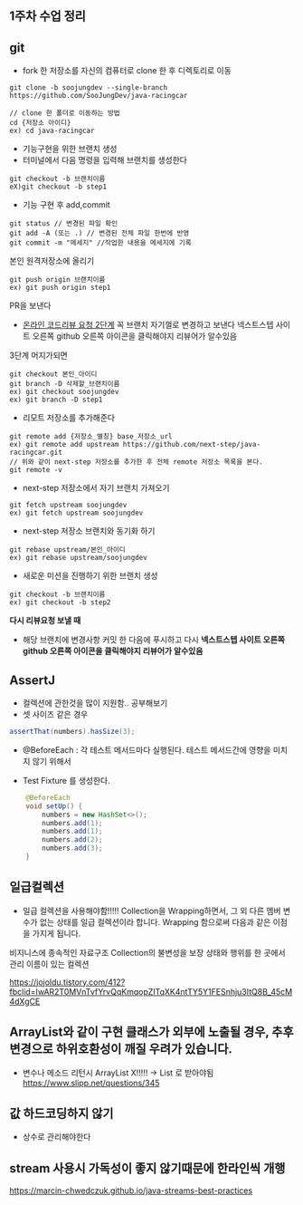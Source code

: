 ## 1주차 수업 정리

## git
- fork 한 저장소를 자신의 컴퓨터로 clone 한 후 디렉토리로 이동
~~~
git clone -b soojungdev --single-branch https://github.com/SooJungDev/java-racingcar
~~~
~~~
// clone 한 폴더로 이동하는 방법 
cd {저장소 아이디}
ex) cd java-racingcar
~~~

- 기능구현을 위한 브랜치 생성
- 터미널에서 다음 명령을 입력해 브랜치를 생성한다
~~~
git checkout -b 브랜치이름
eX)git checkout -b step1
~~~

- 기능 구현 후 add,commit
~~~
git status // 변경된 파일 확인
git add -A (또는 .) // 변경된 전체 파일 한번에 반영
git commit -m "메세지" //작업한 내용을 메세지에 기록
~~~

본인 원격저장소에 올리기
~~~
git push origin 브랜치이름
ex) git push origin step1
~~~

PR을 보낸다
- [온라인 코드리뷰 요청 2단계](https://github.com/next-step/nextstep-docs/blob/master/codereview/review-step2.md)
꼭 브랜치 자기껄로 변경하고 보낸다
넥스트스텝 사이트 오른쪽 github 오른쪽 아이콘을 클릭해야지 리뷰어가 알수있음

3단계 머지가되면
~~~
git checkout 본인_아이디
git branch -D 삭제할_브랜치이름
ex) git checkout soojungdev
ex) git branch -D step1
~~~

- 리모트 저장소를 추가해준다
~~~
git remote add {저장소_별칭} base_저장소_url
ex) git remote add upstream https://github.com/next-step/java-racingcar.git
// 위와 같이 next-step 저장소를 추가한 후 전체 remote 저장소 목록을 본다.
git remote -v
~~~

- next-step 저장소에서 자기 브랜치 가져오기
~~~
git fetch upstream soojungdev
ex) git fetch upstream soojungdev
~~~

- next-step 저장소 브랜치와 동기화 하기
~~~
git rebase upstream/본인_아이디
ex) git rebase upstream/soojungdev
~~~

- 새로운 미션을 진행하기 위한 브랜치 생성
~~~
git checkout -b 브랜치이름
ex) git checkout -b step2
~~~

**다시 리뷰요청 보낼 때**
- 해당 브랜치에 변경사항 커밋 한 다음에 푸시하고 다시 **넥스트스텝 사이트 오른쪽 github 오른쪽 아이콘을 클릭해야지 리뷰어가 알수있음**

## AssertJ
- 컬렉션에 관한것을 많이 지원함.. 공부해보기
- 셋 사이즈 같은 경우
~~~java
assertThat(numbers).hasSize(3);
~~~

- @BeforeEach : 각 테스트 메서드마다 실행된다. 테스트 메서드간에 영향을 미치지 않기 위해서

- Test Fixture 를 생성한다.
~~~java
    @BeforeEach
    void setUp() {
        numbers = new HashSet<>();
        numbers.add(1);
        numbers.add(1);
        numbers.add(2);
        numbers.add(3);
    }
~~~


## 일급컬렉션
- 일급 컬렉션을 사용해야함!!!!!
Collection을 Wrapping하면서, 그 외 다른 멤버 변수가 없는 상태를 일급 컬렉션이라 합니다.
Wrapping 함으로써 다음과 같은 이점을 가지게 됩니다.

비지니스에 종속적인 자료구조
Collection의 불변성을 보장
상태와 행위를 한 곳에서 관리
이름이 있는 컬렉션

https://jojoldu.tistory.com/412?fbclid=IwAR2T0MVnTvfYrvQqKmqopZITqXK4ntTY5Y1FESnhju3ItQ8B_45cM4dXgCE

## ArrayList와 같이 구현 클래스가 외부에 노출될 경우, 추후 변경으로 하위호환성이 깨질 우려가 있습니다.
- 변수나 메소드 리턴시 ArrayList X!!!!! -> List 로 받아야됨
https://www.slipp.net/questions/345

## 값 하드코딩하지 않기
- 상수로 관리해야한다


## stream 사용시 가독성이 좋지 않기때문에 한라인씩 개행
https://marcin-chwedczuk.github.io/java-streams-best-practices


